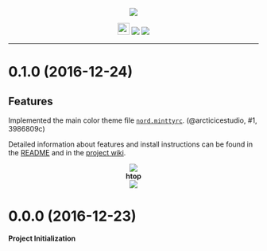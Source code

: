 <p align="center"><img src="https://cdn.rawgit.com/arcticicestudio/nord-mintty/develop/src/assets/nord-mintty-banner.svg"/></p>

<p align="center"><img src="https://assets-cdn.github.com/favicon.ico" width=24 height=24/> <a href="https://github.com/arcticicestudio/nord-mintty/releases/latest"><img src="https://img.shields.io/github/release/arcticicestudio/nord-mintty.svg?style=flat-square"/></a> <a href="https://github.com/arcticicestudio/nord/releases/tag/v0.2.0"><img src="https://img.shields.io/badge/Nord-v0.2.0-88C0D0.svg?style=flat-square"/></a></p>

---

# 0.1.0 (2016-12-24)
## Features
Implemented the main color theme file [`nord.minttyrc`](https://github.com/arcticicestudio/nord-mintty/blob/develop/src/nord.minttyrc). (@arcticicestudio, #1, 3986809c)

Detailed information about features and install instructions can be found in the [README](https://github.com/arcticicestudio/nord-mintty/blob/develop/README.md#installation) and in the [project wiki](https://github.com/arcticicestudio/nord-mintty/wiki).

<p align="center"><img src="https://raw.githubusercontent.com/arcticicestudio/nord-mintty/develop/src/assets/scrot-colortest.png"/><br><strong>htop</strong><br><img src="https://raw.githubusercontent.com/arcticicestudio/nord-mintty/develop/src/assets/scrot-htop.png"/></p>

# 0.0.0 (2016-12-23)
**Project Initialization**
